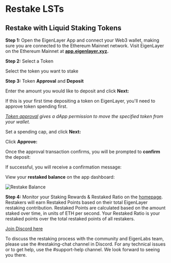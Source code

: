 # Restake LSTs

## Restake with Liquid Staking Tokens

**Step 1:** Open the EigenLayer App and connect your Web3 wallet, making sure you are connected to the Ethereum Mainnet network. Visit EigenLayer on the Ethereum Mainnet at [**app.eigenlayer.xyz**](https://app.eigenlayer.xyz/)**.**

**Step 2:** Select a Token

Select the token you want to stake

**Step 3:** Token **Approval** and **Deposit**

Enter the amount you would like to deposit and click **Next:**

If this is your first time depositing a token on EigenLayer, you'll need to approve token spending first.

[_Token approval_](https://support.metamask.io/hc/en-us/articles/6174898326683-What-is-a-token-approval-) _gives a dApp permission to move the specified token from your wallet._

Set a spending cap, and click **Next:**

Click **Approve:**

Once the approval transaction confirms, you will be prompted to **confirm** the deposit:

If successful, you will receive a confirmation message:

View your **restaked balance** on the app dashboard:

![Restake Balance](/img/restake-guides/restake-balance.jpeg)

**Step 4:** Monitor your Staking Rewards & Restaked Ratio on the [homepage](http://goerli.eigenlayer.xyz/). Restakers will earn Restaked Points based on their total EigenLayer restaking contribution. Restaked Points are calculated based on the amount staked over time, in units of ETH per second. Your Restaked Ratio is your restaked points over the total restaked points of all restakers.

[Join Discord here ](https://discord.gg/eigenlayer)

To discuss the restaking process with the community and EigenLabs team, please use the #restaking-chat channel in Discord. For any technical issues or to get help, use the #support-help channel. We look forward to seeing you there.
